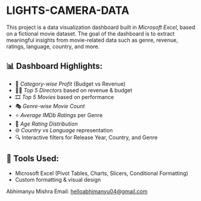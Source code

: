 # LIGHTS-CAMERA-DATA
This project is a data visualization dashboard built in *Microsoft Excel*, based on a fictional movie dataset. The goal of the dashboard is to extract meaningful insights from movie-related data such as genre, revenue, ratings, language, country, and more.

## 📊 Dashboard Highlights:

- 📁 *Category-wise Profit* (Budget vs Revenue)
- 🧑‍🎬 *Top 5 Directors* based on revenue & budget
- 🎞 *Top 5 Movies* based on performance
- 🎭 *Genre-wise Movie Count*
- ⭐ *Average IMDb Ratings* per Genre
- 🎂 *Age Rating Distribution*
- 🌐 *Country vs Language* representation
- 🔍 Interactive filters for Release Year, Country, and Genre

## 🔧 Tools Used:

- Microsoft Excel (Pivot Tables, Charts, Slicers, Conditional Formatting)
- Custom formatting & visual design

Abhimanyu Mishra 
Email: helloabhimanyu04@gmail.com 
